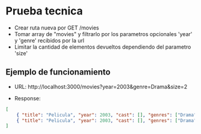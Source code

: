 # Prueba tecnica

- Crear ruta nueva por GET /movies
- Tomar array de "movies" y filtrarlo por los parametros opcionales 'year' y 'genre' recibidos por la url
- Limitar la cantidad de elementos devueltos dependiendo del parametro 'size'

## Ejemplo de funcionamiento

- URL: http://localhost:3000/movies?year=2003&genre=Drama&size=2

- Response:

```json
[
	{ "title": "Pelicula", "year": 2003, "cast": [], "genres": ["Drama"] },
	{ "title": "Pelicula", "year": 2003, "cast": [], "genres": ["Drama"] }
]
```
